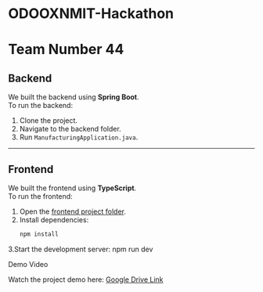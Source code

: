 # ODOOXNMIT-Hackathon
# Team Number 44

## Backend  
We built the backend using **Spring Boot**.  
To run the backend:  
1. Clone the project.  
2. Navigate to the backend folder.  
3. Run `ManufacturingApplication.java`.  

---

## Frontend  
We built the frontend using **TypeScript**.  
To run the frontend:  
1. Open the [frontend project folder](https://github.com/Pravas-Doddmane/ODOOXNMIT-Hackathon/tree/master/OneDrive/Documents/Desktop/project).  
2. Install dependencies:  
   ```bash
   npm install
3.Start the development server:
npm run dev

Demo Video

Watch the project demo here: [Google Drive Link](https://drive.google.com/file/d/14Ka85TH9PmkVUoncT_63w1FNYCfivmQV/view?usp=sharing)




